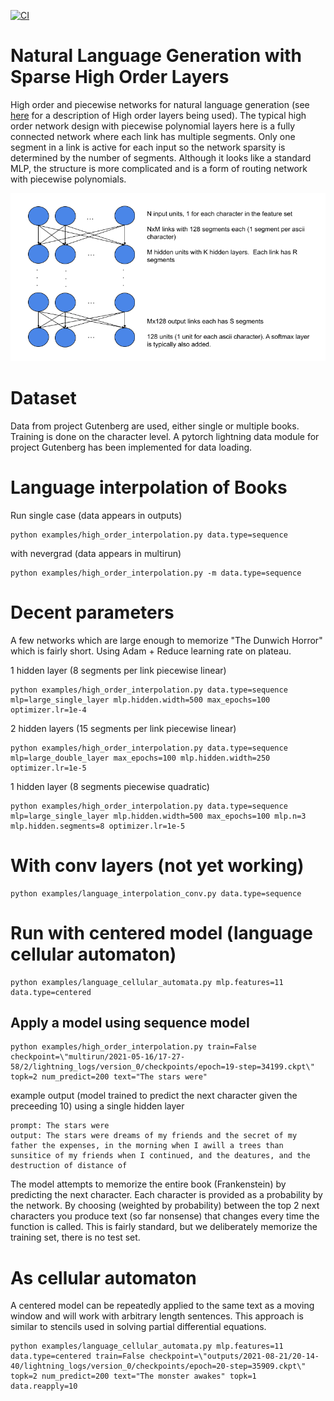 [![CI](https://github.com/jloveric/language-interpolation/actions/workflows/python-app.yml/badge.svg)](https://github.com/jloveric/language-interpolation/actions/workflows/python-app.yml)

# Natural Language Generation with Sparse High Order Layers
High order and piecewise networks for natural language generation (see [here](https://github.com/jloveric/high-order-layers-torch) for a description of High order layers being used).  The typical high order network design with piecewise polynomial
layers here is a fully connected network where each link has multiple segments.  Only one segment in
a link is active for each input so the network sparsity is determined by the number of segments. Although it looks like a standard MLP, the structure is more complicated and is a form of routing network with piecewise polynomials.


![image](images/language-interpolation-drawing.png)

# Dataset

Data from project Gutenberg are used, either single or multiple books.  Training is done on the character level.  A pytorch lightning data module for project Gutenberg has been implemented for data loading.

# Language interpolation of Books
Run single case (data appears in outputs)
```
python examples/high_order_interpolation.py data.type=sequence
```
with nevergrad (data appears in multirun)
```
python examples/high_order_interpolation.py -m data.type=sequence
```
# Decent parameters
A few networks which are large enough to memorize "The Dunwich Horror" which is fairly short. Using Adam + Reduce learning rate on plateau. 

1 hidden layer (8 segments per link piecewise linear)
```
python examples/high_order_interpolation.py data.type=sequence mlp=large_single_layer mlp.hidden.width=500 max_epochs=100 optimizer.lr=1e-4
```
2 hidden layers (15 segments per link piecewise linear)
```
python examples/high_order_interpolation.py data.type=sequence mlp=large_double_layer max_epochs=100 mlp.hidden.width=250 optimizer.lr=1e-5
``` 
1 hidden layer (8 segments piecewise quadratic)
```
python examples/high_order_interpolation.py data.type=sequence mlp=large_single_layer mlp.hidden.width=500 max_epochs=100 mlp.n=3 mlp.hidden.segments=8 optimizer.lr=1e-5
```
# With conv layers (not yet working)
```
python examples/language_interpolation_conv.py data.type=sequence
```
# Run with centered model (language cellular automaton)
```
python examples/language_cellular_automata.py mlp.features=11 data.type=centered
```
## Apply a model using sequence model
```
python examples/high_order_interpolation.py train=False checkpoint=\"multirun/2021-05-16/17-27-58/2/lightning_logs/version_0/checkpoints/epoch=19-step=34199.ckpt\" topk=2 num_predict=200 text="The stars were"
```
example output (model trained to predict the next character given the preceeding 10) using a single hidden layer
```
prompt: The stars were
output: The stars were dreams of my friends and the secret of my father the expenses, in the morning when I awill a trees than sunsitice of my friends when I continued, and the deatures, and the destruction of distance of 
```
The model attempts to memorize the entire book (Frankenstein) by predicting the next character. Each character is provided as a probability by the network.  By choosing (weighted by probability) between the top 2 next characters you produce text (so far nonsense) that changes every time the function is called.  This is fairly standard, but we deliberately memorize the training set, there is no test set.

# As cellular automaton
A centered model can be repeatedly applied to the same text as a moving window and will work with arbitrary length sentences.  This
approach is similar to stencils used in solving partial differential equations.
```
python examples/language_cellular_automata.py mlp.features=11 data.type=centered train=False checkpoint=\"outputs/2021-08-21/20-14-40/lightning_logs/version_0/checkpoints/epoch=20-step=35909.ckpt\" topk=2 num_predict=200 text="The monster awakes" topk=1 data.reapply=10
```